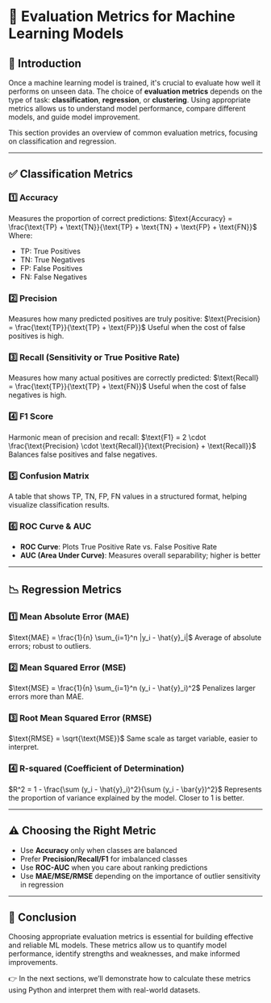 # 📘 Evaluation Metrics for Machine Learning Models

## 📌 Introduction
Once a machine learning model is trained, it's crucial to evaluate how well it performs on unseen data. The choice of **evaluation metrics** depends on the type of task: **classification**, **regression**, or **clustering**. Using appropriate metrics allows us to understand model performance, compare different models, and guide model improvement.

This section provides an overview of common evaluation metrics, focusing on classification and regression.

---

## ✅ Classification Metrics

### 1️⃣ Accuracy
Measures the proportion of correct predictions:
$\text{Accuracy} = \frac{\text{TP} + \text{TN}}{\text{TP} + \text{TN} + \text{FP} + \text{FN}}$
Where:
- TP: True Positives
- TN: True Negatives
- FP: False Positives
- FN: False Negatives

### 2️⃣ Precision
Measures how many predicted positives are truly positive:
$\text{Precision} = \frac{\text{TP}}{\text{TP} + \text{FP}}$ 
Useful when the cost of false positives is high.

### 3️⃣ Recall (Sensitivity or True Positive Rate)
Measures how many actual positives are correctly predicted:
$\text{Recall} = \frac{\text{TP}}{\text{TP} + \text{FN}}$
Useful when the cost of false negatives is high.

### 4️⃣ F1 Score
Harmonic mean of precision and recall:
$\text{F1} = 2 \cdot \frac{\text{Precision} \cdot \text{Recall}}{\text{Precision} + \text{Recall}}$ 
Balances false positives and false negatives.

### 5️⃣ Confusion Matrix
A table that shows TP, TN, FP, FN values in a structured format, helping visualize classification results.

### 6️⃣ ROC Curve & AUC
- **ROC Curve**: Plots True Positive Rate vs. False Positive Rate
- **AUC (Area Under Curve)**: Measures overall separability; higher is better

---

## 📉 Regression Metrics

### 1️⃣ Mean Absolute Error (MAE)
$\text{MAE} = \frac{1}{n} \sum_{i=1}^n |y_i - \hat{y}_i|$ 
Average of absolute errors; robust to outliers.

### 2️⃣ Mean Squared Error (MSE)
$\text{MSE} = \frac{1}{n} \sum_{i=1}^n (y_i - \hat{y}_i)^2$ 
Penalizes larger errors more than MAE.

### 3️⃣ Root Mean Squared Error (RMSE)
$\text{RMSE} = \sqrt{\text{MSE}}$ 
Same scale as target variable, easier to interpret.

### 4️⃣ R-squared (Coefficient of Determination)
$R^2 = 1 - \frac{\sum (y_i - \hat{y}_i)^2}{\sum (y_i - \bar{y})^2}$
Represents the proportion of variance explained by the model. Closer to 1 is better.

---

## ⚠️ Choosing the Right Metric
- Use **Accuracy** only when classes are balanced
- Prefer **Precision/Recall/F1** for imbalanced classes
- Use **ROC-AUC** when you care about ranking predictions
- Use **MAE/MSE/RMSE** depending on the importance of outlier sensitivity in regression

---

## 📌 Conclusion
Choosing appropriate evaluation metrics is essential for building effective and reliable ML models. These metrics allow us to quantify model performance, identify strengths and weaknesses, and make informed improvements.

👉 In the next sections, we’ll demonstrate how to calculate these metrics using Python and interpret them with real-world datasets.